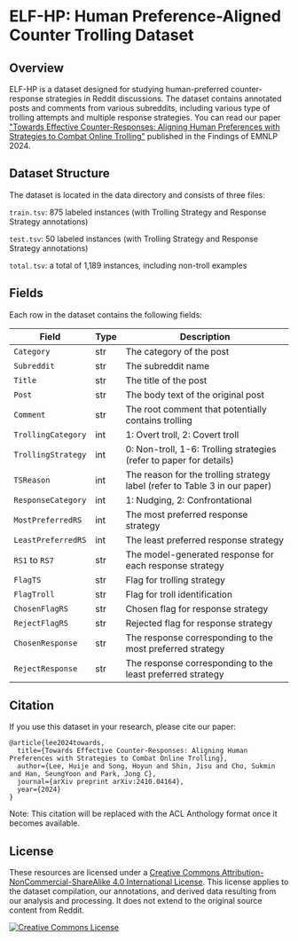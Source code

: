 # ELF-HP: Human Preference-Aligned Counter Trolling Dataset

## Overview

ELF-HP is a dataset designed for studying human-preferred counter-response strategies in Reddit discussions. The dataset contains annotated posts and comments from various subreddits, including various type of trolling attempts and multiple response strategies. You can read our paper ["Towards Effective Counter-Responses: Aligning Human Preferences with Strategies to Combat Online Trolling"](https://arxiv.org/pdf/2410.04164) published in the Findings of EMNLP 2024.

## Dataset Structure

The dataset is located in the data directory and consists of three files:

`train.tsv`: 875 labeled instances (with Trolling Strategy and Response Strategy annotations)

`test.tsv`: 50 labeled instances (with Trolling Strategy and Response Strategy annotations)

`total.tsv`: a total of 1,189 instances, including non-troll examples

## Fields

Each row in the dataset contains the following fields:

| Field | Type | Description |
|-------|------|-------------|
| `Category` | str | The category of the post |
| `Subreddit` | str | The subreddit name |
| `Title` | str | The title of the post |
| `Post` | str | The body text of the original post |
| `Comment` | str | The root comment that potentially contains trolling |
| `TrollingCategory` | int | 1: Overt troll, 2: Covert troll |
| `TrollingStrategy` | int | 0: Non-troll, 1-6: Trolling strategies (refer to paper for details) |
| `TSReason` | int | The reason for the trolling strategy label (refer to Table 3 in our paper) |
| `ResponseCategory` | int | 1: Nudging, 2: Confrontational |
| `MostPreferredRS` | int | The most preferred response strategy |
| `LeastPreferredRS` | int | The least preferred response strategy |
| `RS1` to `RS7` | str | The model-generated response for each response strategy |
| `FlagTS` | str | Flag for trolling strategy |
| `FlagTroll` | str | Flag for troll identification |
| `ChosenFlagRS` | str | Chosen flag for response strategy |
| `RejectFlagRS` | str | Rejected flag for response strategy |
| `ChosenResponse` | str | The response corresponding to the most preferred strategy |
| `RejectResponse` | str | The response corresponding to the least preferred strategy |

## Citation

If you use this dataset in your research, please cite our paper:

```
@article{lee2024towards,
  title={Towards Effective Counter-Responses: Aligning Human Preferences with Strategies to Combat Online Trolling},
  author={Lee, Huije and Song, Hoyun and Shin, Jisu and Cho, Sukmin and Han, SeungYoon and Park, Jong C},
  journal={arXiv preprint arXiv:2410.04164},
  year={2024}
}
```
Note: This citation will be replaced with the ACL Anthology format once it becomes available.

## License

These resources are licensed under a <a rel="license" href="https://creativecommons.org/licenses/by-nc-sa/4.0/">Creative Commons Attribution-NonCommercial-ShareAlike 4.0 International License</a>.
This license applies to the dataset compilation, our annotations, and derived data resulting from our analysis and processing. It does not extend to the original source content from Reddit.

<a rel="license" href="https://creativecommons.org/licenses/by-nc-sa/4.0/"><img alt="Creative Commons License" style="border-width:0" src="https://licensebuttons.net/l/by-nc-sa/4.0/88x31.png" /></a><br />
